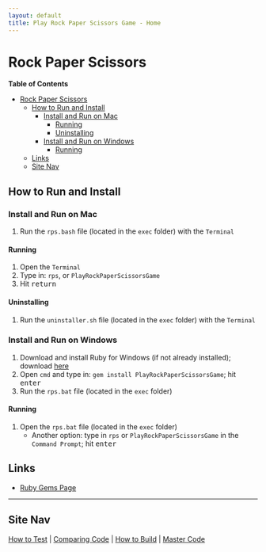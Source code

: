 ```yaml
---
layout: default
title: Play Rock Paper Scissors Game - Home
---
```


[//]: # (start)

Rock Paper Scissors
===================

**Table of Contents**

- [Rock Paper Scissors](#rock-paper-scissors)
  - [How to Run and Install](#how-to-run-and-install)
    - [Install and Run on Mac](#install-and-run-on-mac)
      - [Running](#running)
      - [Uninstalling](#uninstalling)
    - [Install and Run on Windows](#install-and-run-on-windows)
      - [Running](#running-1)
  - [Links](#links)
  - [Site Nav](#site-nav)

How to Run and Install
----------------------

### Install and Run on Mac

1. Run the `rps.bash` file (located in the `exec` folder) with the `Terminal` 

#### Running

1. Open the `Terminal`
2. Type in: `rps`, or `PlayRockPaperScissorsGame`
3. Hit <kbd>return</kbd>

#### Uninstalling

1. Run the `uninstaller.sh` file (located in the `exec` folder) with the `Terminal`

### Install and Run on Windows

1. Download and install Ruby for Windows (if not already installed); download [here](https://rubyinstaller.org/downloads/)
2. Open `cmd` and type in: `gem install PlayRockPaperScissorsGame`; hit <kbd>enter</kbd>
3. Run the `rps.bat` file (located in the `exec` folder)

#### Running

1. Open the `rps.bat` file (located in the `exec` folder)
   * Another option: type in `rps` or `PlayRockPaperScissorsGame` in the `Command Prompt`; hit <kbd>enter</kbd>

## Links

* [Ruby Gems Page](https://rubygems.org/gems/PlayRockPaperScissorsGame)

______________

## Site Nav

[How to Test](Testing) | [Comparing Code](Comparing_Code) | [How to Build](How_to_Build) | [Master Code](Code)

[//]: # (end)
